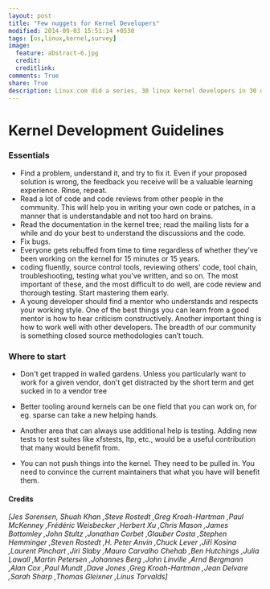 ```yaml
---
layout: post
title: "Few nuggets for Kernel Developers"
modified: 2014-09-03 15:51:14 +0530
tags: [os,linux,kernel,survey]
image:
  feature: abstract-6.jpg
  credit: 
  creditlink: 
comments: True
share: True
description: Linux.com did a series, 30 linux kernel developers in 30 days. After reading their interviews, I sort of summarized the things that they had to say. 
---
```


Kernel Development Guidelines
==============================

### Essentials
+ Find a problem, understand it, and try to fix it. Even if your proposed solution is wrong, the feedback you receive will be a valuable learning experience. Rinse, repeat.
+ Read a lot of code and code reviews from other people in the community. This will help you in writing your own code or patches, in a manner that is understandable and not too hard on brains.
+ Read the documentation in the kernel tree; read the mailing lists for a while and do your best to understand the discussions and the code. 
+ Fix bugs.
+ Everyone gets rebuffed from time to time regardless of whether they've been working on the kernel for 15 minutes or 15 years.
+ coding fluently, source control tools, reviewing others' code, tool chain, troubleshooting, testing what you've written, and so on. The most important of these, and the most difficult to do well, are code review and thorough testing. Start mastering them early.
+ A young developer should find a mentor who understands and respects your working style. One of the best things you can learn from a good mentor is how to hear criticism constructively. Another important thing is how to work well with other developers. The breadth of our community is something closed source methodologies can’t touch.


### Where to start 
+ Don't get trapped in walled gardens. Unless you particularly want to work for a given vendor, don't get distracted by the short term and get sucked in to a vendor tree

+ Better tooling around kernels can be one field that you can work on, for eg. sparse can take a new helping hands. 
+ Another area that can always use additional help is testing. Adding new tests to test suites like xfstests, ltp, etc., would be a useful contribution that many would benefit from.

+ You can not push things into the kernel. They need to be pulled in. You need to convince the current maintainers that what you have will benefit them. 


#### Credits
*[Jes Sorensen, Shuah Khan 	,Steve Rostedt 	,Greg Kroah-Hartman 	,Paul McKenney 	,Frédéric Weisbecker 	,Herbert Xu 	,Chris Mason 	,James Bottomley 	,John Stultz 	,Jonathan Corbet 	,Glauber Costa 	,Stephen Hemminger 	,Steven Rostedt 	,H. Peter Anvin 	,Chuck Lever 	,Jiří Kosina 	,Laurent Pinchart 	,Jiri Slaby 	,Mauro Carvalho Chehab 	,Ben Hutchings 	,Julia Lawall 	,Martin Petersen 	,Johannes Berg 	,John Linville 	,Arnd Bergmann 	,Alan Cox 	,Paul Mundt 	,Dave Jones 	,Greg Kroah-Hartman 	,Jean Delvare 	,Sarah Sharp 	,Thomas Gleixner 	,Linus Torvalds]*





















